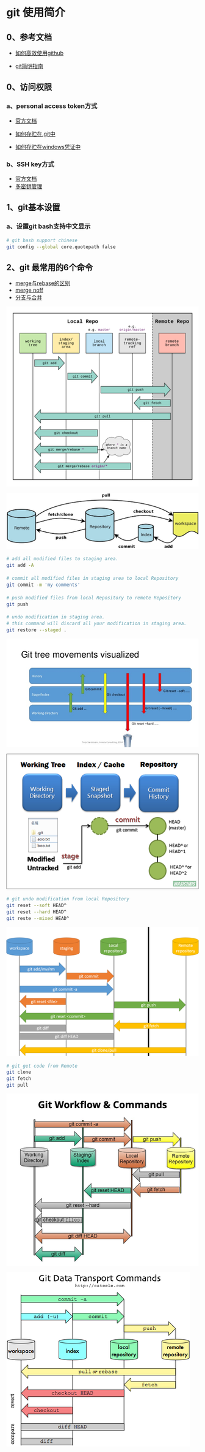 # git 使用简介

## 0、参考文档

- [如何高效使用github](https://www.yangzhiping.com/tech/github.html)

- [git简明指南](http://rogerdudler.github.io/git-guide/index.zh.html)


## 0、访问权限

### a、personal access token方式

- [官方文档](https://docs.github.com/en/authentication/keeping-your-account-and-data-secure/creating-a-personal-access-token) 
- [如何存贮在.git中](https://www.jianshu.com/p/e5a3530cb021)

- [如何存贮在windows凭证中](https://segmentfault.com/a/1190000040544939?utm_source=sf-similar-article)

### b、SSH key方式

- [官方文档](https://docs.github.com/cn/authentication/connecting-to-github-with-ssh)
- [多密钥管理](https://www.cnblogs.com/logchen/p/10543808.html)

## 1、git基本设置

### a、设置git bash支持中文显示

```bash
# git bash support chinese
git config --global core.quotepath false
```



## 2、git 最常用的6个命令

- [merge与rebase的区别](http://gitbook.liuhui998.com/4_2.html)
- [merge noff](https://www.cnblogs.com/xueweihan/p/5743327.html)
- [分支与合并](http://gitbook.liuhui998.com/3_3.html)

![](https://raw.githubusercontent.com/lig8/myData/main/programming/git/git1.png)

![](https://raw.githubusercontent.com/lig8/myData/main/programming/git/git5.jpg)

```bash
# add all modified files to staging area.
git add -A

# commit all modified files in staging area to local Repository
git commit -m 'my comments'

# push modified files from local Repository to remote Repository
git push

# undo modification in staging area. 
# this command will discard all your modification in staging area.
git restore --staged .

```

![](https://raw.githubusercontent.com/lig8/myData/main/programming/git/git7.png)

![](https://raw.githubusercontent.com/lig8/myData/main/programming/git/git6.png)




```bash
# git undo modification from local Repository
git reset --soft HEAD^
git reset --hard HEAD^
git reste --mixed HEAD^

```

![](https://raw.githubusercontent.com/lig8/myData/main/programming/git/git2.png)

```bash
# git get code from Remote
git clone
git fetch
git pull
```



![](https://raw.githubusercontent.com/lig8/myData/main/programming/git/git4.jpg)

![](https://raw.githubusercontent.com/lig8/myData/main/programming/git/git3.png)


